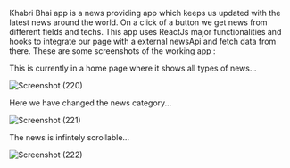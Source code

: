 Khabri Bhai app is a news providing app which keeps us updated with the latest news around the world. 
On a click of a button we get news from different fields and techs.
This app uses ReactJs major functionalities and hooks to integrate our page with a external newsApi and fetch data from there.
These are some screenshots of the working app :


This is currently in a home page where it shows all types of news...

![Screenshot (220)](https://user-images.githubusercontent.com/88877623/184217100-1073789e-f11c-4a62-ba9e-94dcd4a8fe23.png)


Here we have changed the news category...

![Screenshot (221)](https://user-images.githubusercontent.com/88877623/184217108-e1495b5a-24d8-4fbf-bbf1-48a934d5982c.png)


The news is infintely scrollable...

![Screenshot (222)](https://user-images.githubusercontent.com/88877623/184217112-bc8aef3f-97f1-4961-a14a-d192434a814c.png)
